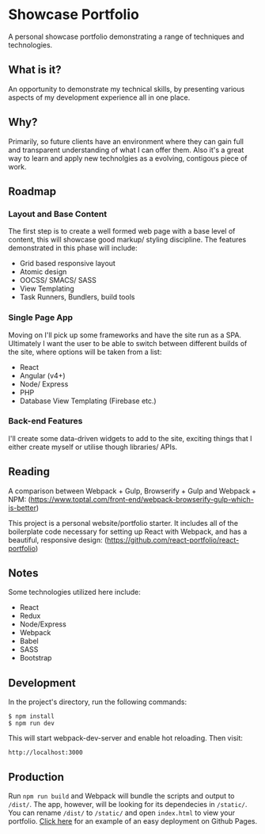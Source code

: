 # Showcase Portfolio
A personal showcase portfolio demonstrating a range of techniques and technologies.

## What is it?
An opportunity to demonstrate my technical skills, by presenting various aspects of my development experience all in one place.

## Why?
Primarily, so future clients have an environment where they can gain full and transparent understanding of what I can offer them. Also it's a great way to learn and apply new technolgies as a evolving, contigous piece of work.

## Roadmap
### Layout and Base Content
The first step is to create a well formed web page with a base level of content, this will showcase good markup/ styling discipline. The features demonstrated in this phase will include:
- Grid based responsive layout
- Atomic design
- OOCSS/ SMACS/ SASS
- View Templating
- Task Runners, Bundlers, build tools

### Single Page App
Moving on I'll pick up some frameworks and have the site run as a SPA. Ultimately I want the user to be able to switch between different builds of the site, where options will be taken from a list:
- React
- Angular (v4+)
- Node/ Express
- PHP
- Database View Templating (Firebase etc.)

### Back-end Features
I'll create some data-driven widgets to add to the site, exciting things that I either create myself or utilise though libraries/ APIs.

## Reading

A comparison between Webpack + Gulp, Browserify + Gulp and Webpack + NPM:
(https://www.toptal.com/front-end/webpack-browserify-gulp-which-is-better)

This project is a personal website/portfolio starter. It includes all of the boilerplate code necessary for setting up React with Webpack, and has a beautiful, responsive design:
(https://github.com/react-portfolio/react-portfolio)

## Notes



>>>

Some technologies utilized here include:
* React
* Redux
* Node/Express
* Webpack
* Babel 
* SASS
* Bootstrap

## Development

In the project's directory, run the following commands:

```
$ npm install
$ npm run dev
```

This will start webpack-dev-server and enable hot reloading. Then  visit:

```
http://localhost:3000
```

## Production

Run `npm run build` and Webpack will bundle the scripts and output to `/dist/`. The app, however, will be looking for its dependecies in `/static/`. You can rename `/dist/` to `/static/` and open `index.html` to view your portfolio. [Click here](https://github.com/jchen85/jchen85.github.io) for an example of an easy deployment on Github Pages.

